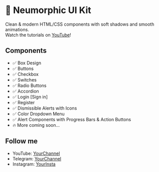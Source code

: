 # 🎨 Neumorphic UI Kit
Clean & modern HTML/CSS components with soft shadows and smooth animations.  
Watch the tutorials on [YouTube](https://youtube.com/@Acawon)!

## Components
- ✅ Box Design
- ✅ Buttons
- ✅ Checkbox
- ✅ Switches
- ✅ Radio Buttons
- ✅ Accordion
- ✅ Login [Sign in]
- ✅ Register
- ✅ Dismissible Alerts with Icons
- ✅ Color Dropdown Menu
- ✅ Alert Components with Progress Bars & Action Buttons
- 🔥 More coming soon...

## Follow me
- YouTube: [YourChannel](https://youtube.com/@Acawon)
- Telegram: [YourChannel](https://t.me/YourChannel)
- Instagram: [YourInsta](https://instagram.com/YourInsta)
